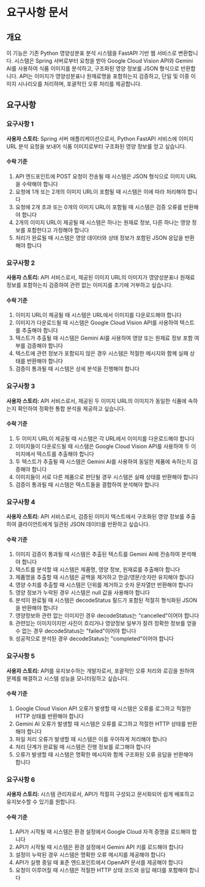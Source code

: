 # 요구사항 문서

## 개요

이 기능은 기존 Python 영양성분표 분석 시스템을 FastAPI 기반 웹 서비스로 변환합니다. 시스템은 Spring 서버로부터 요청을 받아 Google Cloud Vision API와 Gemini AI를 사용하여 식품 이미지를 분석하고, 구조화된 영양 정보를 JSON 형식으로 반환합니다. API는 이미지가 영양성분표나 원재료명을 포함하는지 검증하고, 단일 및 이중 이미지 시나리오를 처리하며, 포괄적인 오류 처리를 제공합니다.

## 요구사항

### 요구사항 1

**사용자 스토리:** Spring 서버 애플리케이션으로서, Python FastAPI 서비스에 이미지 URL 분석 요청을 보내어 식품 이미지로부터 구조화된 영양 정보를 얻고 싶습니다.

#### 수락 기준

1. API 엔드포인트에 POST 요청이 전송될 때 시스템은 JSON 형식으로 이미지 URL을 수락해야 합니다
2. 요청에 1개 또는 2개의 이미지 URL이 포함될 때 시스템은 이에 따라 처리해야 합니다
3. 요청에 2개 초과 또는 0개의 이미지 URL이 포함될 때 시스템은 검증 오류를 반환해야 합니다
4. 2개의 이미지 URL이 제공될 때 시스템은 하나는 원재료 정보, 다른 하나는 영양 정보를 포함한다고 가정해야 합니다
5. 처리가 완료될 때 시스템은 영양 데이터와 상태 정보가 포함된 JSON 응답을 반환해야 합니다

### 요구사항 2

**사용자 스토리:** API 서비스로서, 제공된 이미지 URL의 이미지가 영양성분표나 원재료 정보를 포함하는지 검증하여 관련 없는 이미지를 초기에 거부하고 싶습니다.

#### 수락 기준

1. 이미지 URL이 제공될 때 시스템은 URL에서 이미지를 다운로드해야 합니다
2. 이미지가 다운로드될 때 시스템은 Google Cloud Vision API를 사용하여 텍스트를 추출해야 합니다
3. 텍스트가 추출될 때 시스템은 Gemini AI를 사용하여 영양 또는 원재료 정보 포함 여부를 검증해야 합니다
4. 텍스트에 관련 정보가 포함되지 않은 경우 시스템은 적절한 메시지와 함께 실패 상태를 반환해야 합니다
5. 검증이 통과될 때 시스템은 상세 분석을 진행해야 합니다

### 요구사항 3

**사용자 스토리:** API 서비스로서, 제공된 두 이미지 URL의 이미지가 동일한 식품에 속하는지 확인하여 정확한 통합 분석을 제공하고 싶습니다.

#### 수락 기준

1. 두 이미지 URL이 제공될 때 시스템은 각 URL에서 이미지를 다운로드해야 합니다
2. 이미지들이 다운로드될 때 시스템은 Google Cloud Vision API를 사용하여 두 이미지에서 텍스트를 추출해야 합니다
3. 두 텍스트가 추출될 때 시스템은 Gemini AI를 사용하여 동일한 제품에 속하는지 검증해야 합니다
4. 이미지들이 서로 다른 제품으로 판단될 경우 시스템은 실패 상태를 반환해야 합니다
5. 검증이 통과될 때 시스템은 텍스트들을 결합하여 분석해야 합니다

### 요구사항 4

**사용자 스토리:** API 서비스로서, 검증된 이미지 텍스트에서 구조화된 영양 정보를 추출하여 클라이언트에게 일관된 JSON 데이터를 반환하고 싶습니다.

#### 수락 기준

1. 이미지 검증이 통과될 때 시스템은 추출된 텍스트를 Gemini AI에 전송하여 분석해야 합니다
2. 텍스트를 분석할 때 시스템은 제품명, 영양 정보, 원재료를 추출해야 합니다
3. 제품명을 추출할 때 시스템은 공백을 제거하고 한글/영문/숫자만 유지해야 합니다
4. 영양 수치를 추출할 때 시스템은 단위를 제거하고 숫자 문자열만 반환해야 합니다
5. 영양 정보가 누락된 경우 시스템은 null 값을 사용해야 합니다
6. 분석이 완료될 때 시스템은 decodeStatus 필드가 포함된 적절히 형식화된 JSON을 반환해야 합니다
7. 영양정보와 관련 없는 이미지인 경우 decodeStatus는 "cancelled"이어야 합니다
8. 관련있는 이미지이지만 사진이 흐리거나 영양정보 일부가 잘려 정확한 정보를 얻을 수 없는 경우 decodeStatus는 "failed"이어야 합니다
9. 성공적으로 분석된 경우 decodeStatus는 "completed"이어야 합니다

### 요구사항 5

**사용자 스토리:** API를 유지보수하는 개발자로서, 포괄적인 오류 처리와 로깅을 원하여 문제를 해결하고 시스템 성능을 모니터링하고 싶습니다.

#### 수락 기준

1. Google Cloud Vision API 오류가 발생할 때 시스템은 오류를 로그하고 적절한 HTTP 상태를 반환해야 합니다
2. Gemini AI 오류가 발생할 때 시스템은 오류를 로그하고 적절한 HTTP 상태를 반환해야 합니다
3. 파일 처리 오류가 발생할 때 시스템은 이를 우아하게 처리해야 합니다
4. 처리 단계가 완료될 때 시스템은 진행 정보를 로그해야 합니다
5. 오류가 발생할 때 시스템은 명확한 메시지와 함께 구조화된 오류 응답을 반환해야 합니다

### 요구사항 6

**사용자 스토리:** 시스템 관리자로서, API가 적절히 구성되고 문서화되어 쉽게 배포하고 유지보수할 수 있기를 원합니다.

#### 수락 기준

1. API가 시작될 때 시스템은 환경 설정에서 Google Cloud 자격 증명을 로드해야 합니다
2. API가 시작될 때 시스템은 환경 설정에서 Gemini API 키를 로드해야 합니다
3. 설정이 누락된 경우 시스템은 명확한 오류 메시지를 제공해야 합니다
4. API가 실행 중일 때 표준 엔드포인트에서 OpenAPI 문서를 제공해야 합니다
5. 요청이 이루어질 때 시스템은 적절한 HTTP 상태 코드와 응답 헤더를 포함해야 합니다